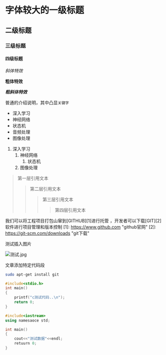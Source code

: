 # 字体较大的一级标题

## 二级标题

### 三级标题

#### 四级标题

*斜体特效*

**粗体特效**

***粗斜体特效***

普通的介绍说明，其中凸显`关键字`

* 深入学习
 * 神经网络
  * 状态机
* 音频处理
* 图像处理

1. 深入学习
 	1. 神经网络
 		1. 状态机
	2. 图像处理

> 第一层引用文本
>> 第二层引用文本
>>> 第三层引用文本
>>>> 第四层引用文本


我们可以将工程项目打包山窜到[GITHUB][1]进行托管 ，开发者可以下载[GIT][2]软件进行项目管理和版本控制
[1]: https://www.github.com "github官网"
[2]: https://git-scm.com/downloads "git下载"

测试插入图片

![测试.jpg](https://i.loli.net/2021/11/25/Si8fxkq9InPFTY6.jpg)

文章添加特定代码段
```bash
sudo apt-get install git
```

```c
#include<stdio.h>
int main()
{
	printf("c测试代码..\n");
	return 0;
}
```
```cpp
#include<iostream>
using namesaoce std;

int main()
{
	cout<<"测试数据"<<endl;
	retuurn 0;
}
```
